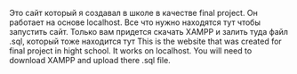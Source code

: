Это сайт который я создавал в школе в качестве final project. Он работает на основе localhost. Все что нужно находятся тут чтобы запустить сайт. Только вам придется скачать XAMPP и залить туда файл .sql, который тоже находится тут
This is the website that was created for final project in hight school. It works on localhost. You will need to download XAMPP and upload there .sql file.
